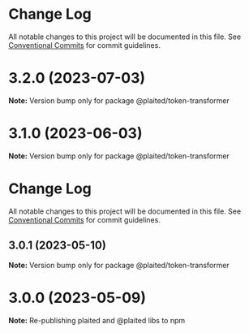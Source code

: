 # Change Log

All notable changes to this project will be documented in this file.
See [Conventional Commits](https://conventionalcommits.org) for commit guidelines.

# 3.2.0 (2023-07-03)

**Note:** Version bump only for package @plaited/token-transformer

# 3.1.0 (2023-06-03)

**Note:** Version bump only for package @plaited/token-transformer

# Change Log

All notable changes to this project will be documented in this file. See
[Conventional Commits](https://conventionalcommits.org) for commit guidelines.

## 3.0.1 (2023-05-10)

**Note:** Version bump only for package @plaited/token-transformer

# 3.0.0 (2023-05-09)

**Note:** Re-publishing plaited and @plaited libs to npm
